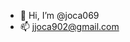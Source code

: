 - 👋 Hi, I’m @joca069
- 📫 jjoca902@gmail.com

<!---
joca069/joca069 is a ✨ special ✨ repository because its `README.md` (this file) appears on your GitHub profile.
You can click the Preview link to take a look at your changes.
--->
